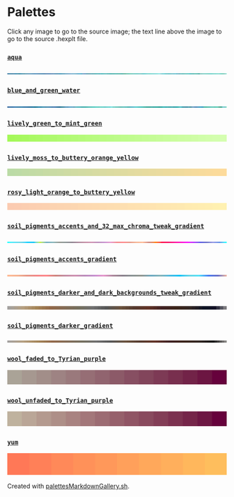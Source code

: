 # Palettes

Click any image to go to the source image; the text line above the image to go to the source .hexplt file.

### [`aqua`](aqua.hexplt)

[ ![aqua.png](aqua.png) ](aqua.png)

### [`blue_and_green_water`](blue_and_green_water.hexplt)

[ ![blue_and_green_water.png](blue_and_green_water.png) ](blue_and_green_water.png)

### [`lively_green_to_mint_green`](lively_green_to_mint_green.hexplt)

[ ![lively_green_to_mint_green.png](lively_green_to_mint_green.png) ](lively_green_to_mint_green.png)

### [`lively_moss_to_buttery_orange_yellow`](lively_moss_to_buttery_orange_yellow.hexplt)

[ ![lively_moss_to_buttery_orange_yellow.png](lively_moss_to_buttery_orange_yellow.png) ](lively_moss_to_buttery_orange_yellow.png)

### [`rosy_light_orange_to_buttery_yellow`](rosy_light_orange_to_buttery_yellow.hexplt)

[ ![rosy_light_orange_to_buttery_yellow.png](rosy_light_orange_to_buttery_yellow.png) ](rosy_light_orange_to_buttery_yellow.png)

### [`soil_pigments_accents_and_32_max_chroma_tweak_gradient`](soil_pigments_accents_and_32_max_chroma_tweak_gradient.hexplt)

[ ![soil_pigments_accents_and_32_max_chroma_tweak_gradient.png](soil_pigments_accents_and_32_max_chroma_tweak_gradient.png) ](soil_pigments_accents_and_32_max_chroma_tweak_gradient.png)

### [`soil_pigments_accents_gradient`](soil_pigments_accents_gradient.hexplt)

[ ![soil_pigments_accents_gradient.png](soil_pigments_accents_gradient.png) ](soil_pigments_accents_gradient.png)

### [`soil_pigments_darker_and_dark_backgrounds_tweak_gradient`](soil_pigments_darker_and_dark_backgrounds_tweak_gradient.hexplt)

[ ![soil_pigments_darker_and_dark_backgrounds_tweak_gradient.png](soil_pigments_darker_and_dark_backgrounds_tweak_gradient.png) ](soil_pigments_darker_and_dark_backgrounds_tweak_gradient.png)

### [`soil_pigments_darker_gradient`](soil_pigments_darker_gradient.hexplt)

[ ![soil_pigments_darker_gradient.png](soil_pigments_darker_gradient.png) ](soil_pigments_darker_gradient.png)

### [`wool_faded_to_Tyrian_purple`](wool_faded_to_Tyrian_purple.hexplt)

[ ![wool_faded_to_Tyrian_purple.png](wool_faded_to_Tyrian_purple.png) ](wool_faded_to_Tyrian_purple.png)

### [`wool_unfaded_to_Tyrian_purple`](wool_unfaded_to_Tyrian_purple.hexplt)

[ ![wool_unfaded_to_Tyrian_purple.png](wool_unfaded_to_Tyrian_purple.png) ](wool_unfaded_to_Tyrian_purple.png)

### [`yum`](yum.hexplt)

[ ![yum.png](yum.png) ](yum.png)

Created with [palettesMarkdownGallery.sh](https://github.com/earthbound19/_ebDev/blob/master/scripts/imgAndVideo/palettesMarkdownGallery.sh).
